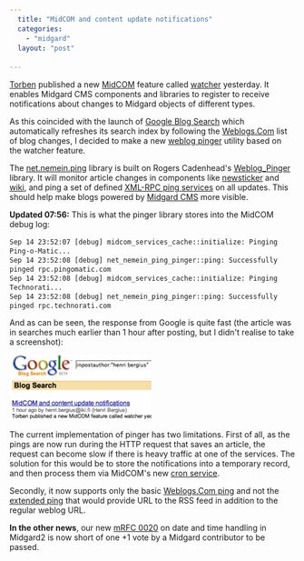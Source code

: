 ```yaml
---
  title: "MidCOM and content update notifications"
  categories: 
    - "midgard"
  layout: "post"

---
```

[Torben][1] published a new [MidCOM][2] feature called [watcher][3] yesterday. It enables Midgard CMS components and libraries to register to receive notifications about changes to Midgard objects of different types.

As this coincided with the launch of [Google Blog Search][4] which automatically refreshes its search index by following the [Weblogs.Com][5] list of blog changes, I decided to make a new [weblog pinger][6] utility based on the watcher feature.

The [net.nemein.ping][7] library is built on Rogers Cadenhead's [Weblog_Pinger][8] library. It will monitor article changes in components like [newsticker][9] and [wiki][10], and ping a set of defined [XML-RPC ping services][11] on all updates. This should help make blogs powered by [Midgard CMS][12] more visible.

__Updated 07:56:__ This is what the pinger library stores into the MidCOM debug log:

    Sep 14 23:52:07 [debug] midcom_services_cache::initialize: Pinging Ping-o-Matic...
    Sep 14 23:52:08 [debug] net_nemein_ping_pinger::ping: Successfully pinged rpc.pingomatic.com
    Sep 14 23:52:08 [debug] midcom_services_cache::initialize: Pinging Technorati...
    Sep 14 23:52:08 [debug] net_nemein_ping_pinger::ping: Successfully pinged rpc.technorati.com

And as can be seen, the response from Google is quite fast (the article was in searches much earlier than 1 hour after posting, but I didn't realise to take a screenshot):

![This article on Google Blog Search](/files/google-blog-search.jpg)

The current implementation of pinger has two limitations. First of all, as the pings are now run during the HTTP request that saves an article, the request can become slow if there is heavy traffic at one of the services. The solution for this would be to store the notifications into a temporary record, and then process them via MidCOM's new [cron service][15].

Secondly, it now supports only the basic [Weblogs.Com ping][11] and not the [extended ping][14] that would provide URL to the RSS feed in addition to the regular weblog URL.

__In the other news__, our new [mRFC 0020][13] on date and time handling in Midgard2 is now short of one +1 vote by a Midgard contributor to be passed.

[1]: http://www.midgard-project.org/midcom-permalink-0a9ea3e6f73d97ea9b8b766955e33f2d
[2]: http://www.midgard-project.org/midcom-permalink-fc278b300819f654e0e561c6e233c67f
[3]: http://www.midgard-project.org/api-docs/midcom/dev/midcom/midcom_core_manifest.html
[4]: http://www.google.com/blogsearch
[5]: http://weblogs.com/
[6]: http://weblogs.about.com/od/weblogs101/f/howtosendping.htm
[7]: http://www.midgard-project.org/midcom-permalink-900de33314e43d6901fc883d3e964447
[8]: http://www.cadenhead.org/workbench/weblog-pinger/
[9]: http://www.midgard-project.org/midcom-permalink-8d9c73f7101deeb8019ef285c1090582
[10]: http://www.midgard-project.org/midcom-permalink-5f8044fb6b23322ed3fe2d1ff0e50cf6
[11]: http://www.xmlrpc.com/weblogsCom
[12]: http://www.midgard-project.org/midgard/1.7/
[13]: http://www.midgard-project.org/midcom-permalink-2483d6bf98302c3e81fdddc4ad91b784
[14]: http://blo.gs/ping-example.php
[15]: http://www.midgard-project.org/api-docs/midcom/dev/midcom.services/midcom_services_cron.html
